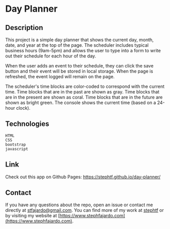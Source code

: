 # Day Planner

## Description
This project is a simple day planner that shows the current day, month, date, and year at the top of the page. The scheduler includes typical business hours (9am-5pm) and allows the user to type into a form to write out their schedule for each hour of the day. 
    
When the user adds an event to their schedule, they can click the save button and their event will be stored in local storage. When the page is refreshed, the event logged will remain on the page. 

The scheduler's time blocks are color-coded to correspond with the current time. Time blocks that are in the past are shown as gray. Time blocks that are in the present are shown as coral. Time blocks that are in the future are shown as bright green. The console shows the current time (based on a 24-hour clock).

## Technologies

```
HTML
CSS
bootstrap
javascript 
 ```

## Link 
Check out this app on Github Pages: https://stephtf.github.io/day-planner/

## Contact 
If you have any questions about the repo, open an issue or contact me directly at stfajardo@gmail.com. You can find more of my work at [stephtf](https://github.com/stephtf/) or by visiting my website at [https://www.stephfajardo.com](https://www.stephfajardo.com).






